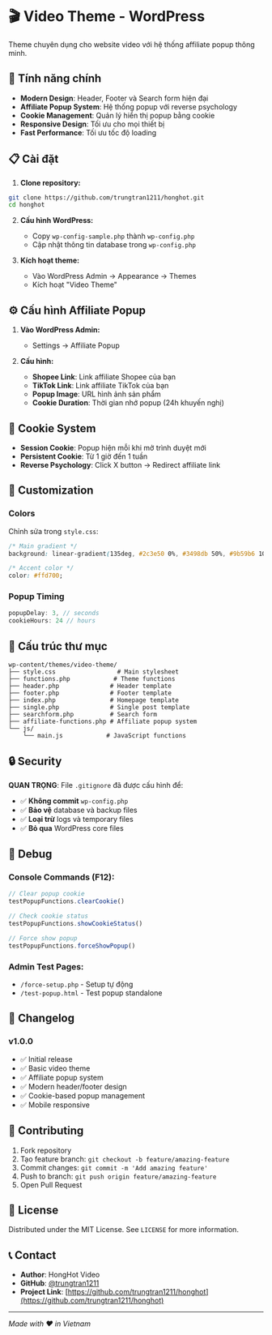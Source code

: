 # 🎬 Video Theme - WordPress

Theme chuyên dụng cho website video với hệ thống affiliate popup thông minh.

## 🚀 Tính năng chính

- **Modern Design**: Header, Footer và Search form hiện đại
- **Affiliate Popup System**: Hệ thống popup với reverse psychology
- **Cookie Management**: Quản lý hiển thị popup bằng cookie
- **Responsive Design**: Tối ưu cho mọi thiết bị
- **Fast Performance**: Tối ưu tốc độ loading

## 📋 Cài đặt

1. **Clone repository:**
```bash
git clone https://github.com/trungtran1211/honghot.git
cd honghot
```

2. **Cấu hình WordPress:**
   - Copy `wp-config-sample.php` thành `wp-config.php`
   - Cập nhật thông tin database trong `wp-config.php`

3. **Kích hoạt theme:**
   - Vào WordPress Admin → Appearance → Themes
   - Kích hoạt "Video Theme"

## ⚙️ Cấu hình Affiliate Popup

1. **Vào WordPress Admin:**
   - Settings → Affiliate Popup

2. **Cấu hình:**
   - **Shopee Link**: Link affiliate Shopee của bạn
   - **TikTok Link**: Link affiliate TikTok của bạn
   - **Popup Image**: URL hình ảnh sản phẩm
   - **Cookie Duration**: Thời gian nhớ popup (24h khuyến nghị)

## 🍪 Cookie System

- **Session Cookie**: Popup hiện mỗi khi mở trình duyệt mới
- **Persistent Cookie**: Từ 1 giờ đến 1 tuần
- **Reverse Psychology**: Click X button → Redirect affiliate link

## 🎨 Customization

### Colors
Chỉnh sửa trong `style.css`:
```css
/* Main gradient */
background: linear-gradient(135deg, #2c3e50 0%, #3498db 50%, #9b59b6 100%);

/* Accent color */
color: #ffd700;
```

### Popup Timing
```javascript
popupDelay: 3, // seconds
cookieHours: 24 // hours
```

## 📁 Cấu trúc thư mục

```
wp-content/themes/video-theme/
├── style.css                 # Main stylesheet
├── functions.php            # Theme functions
├── header.php              # Header template
├── footer.php              # Footer template
├── index.php               # Homepage template
├── single.php              # Single post template
├── searchform.php          # Search form
├── affiliate-functions.php # Affiliate popup system
└── js/
    └── main.js            # JavaScript functions
```

## 🔒 Security

**QUAN TRỌNG**: File `.gitignore` đã được cấu hình để:
- ✅ **Không commit** `wp-config.php`
- ✅ **Bảo vệ** database và backup files
- ✅ **Loại trừ** logs và temporary files
- ✅ **Bỏ qua** WordPress core files

## 🐛 Debug

### Console Commands (F12):
```javascript
// Clear popup cookie
testPopupFunctions.clearCookie()

// Check cookie status
testPopupFunctions.showCookieStatus()

// Force show popup
testPopupFunctions.forceShowPopup()
```

### Admin Test Pages:
- `/force-setup.php` - Setup tự động
- `/test-popup.html` - Test popup standalone

## 📝 Changelog

### v1.0.0
- ✅ Initial release
- ✅ Basic video theme
- ✅ Affiliate popup system
- ✅ Modern header/footer design
- ✅ Cookie-based popup management
- ✅ Mobile responsive

## 🤝 Contributing

1. Fork repository
2. Tạo feature branch: `git checkout -b feature/amazing-feature`
3. Commit changes: `git commit -m 'Add amazing feature'`
4. Push to branch: `git push origin feature/amazing-feature`
5. Open Pull Request

## 📜 License

Distributed under the MIT License. See `LICENSE` for more information.

## 📞 Contact

- **Author**: HongHot Video
- **GitHub**: [@trungtran1211](https://github.com/trungtran1211)
- **Project Link**: [https://github.com/trungtran1211/honghot](https://github.com/trungtran1211/honghot)

---
*Made with ❤️ in Vietnam*
